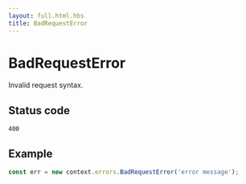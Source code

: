 ```yaml
---
layout: full.html.hbs
title: BadRequestError
---
```


# BadRequestError

Invalid request syntax.

## Status code

`400`

## Example

```js
const err = new context.errors.BadRequestError('error message');
```
